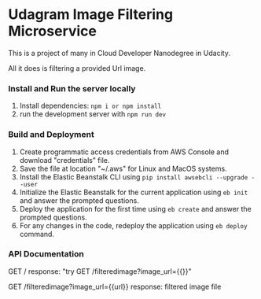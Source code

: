 # Udagram Image Filtering Microservice

This is a project of many in Cloud Developer Nanodegree in Udacity.

All it does is filtering a provided Url image.


### Install and Run the server locally

1. Install dependencies: `npm i or npm install`
2. run the development server with `npm run dev`

### Build and Deployment

1. Create programmatic access credentials from AWS Console and download "credentials" file.
2. Save the file at location "~/.aws" for Linux and MacOS systems.
3. Install the Elastic Beanstalk CLI using `pip install awsebcli --upgrade --user`
4. Initialize the Elastic Beanstalk for the current application using `eb init` and answer the prompted questions.
5. Deploy the application for the first time using `eb create` and answer the prompted questions.
6. For any changes in the code, redeploy the application using `eb deploy` command.

### API Documentation

GET / 
response:
"try GET /filteredimage?image_url={{}}"

GET /filteredimage?image_url={{url}}
response:
filtered image file
